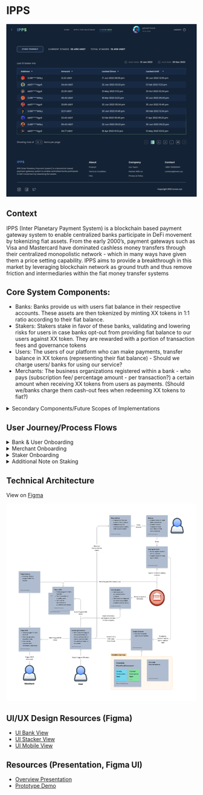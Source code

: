 # IPPS

[![IPPS Demo](https://github.com/leveorxyz/IPPS/blob/main/IPPS-Demo.png)](https://youtu.be/WkEaQCn6oBI)

## Context

IPPS (Inter Planetary Payment System) is a blockchain based payment gateway system to enable centralized banks participate in DeFi movement by tokenizing fiat assets. From the early 2000’s, payment gateways such as Visa and Mastercard have dominated cashless money transfers through their centralized monopolistic network - which in many ways have given them a price setting capability. IPPS aims to provide a breakthrough in this market by leveraging blockchain network as ground truth and thus remove friction and intermediaries within the fiat money transfer systems

## Core System Components:

- Banks: Banks provide us with users fiat balance in their respective accounts. These assets are then tokenized by minting XX tokens in 1:1 ratio according to their fiat balance.
- Stakers: Stakers stake in favor of these banks, validating and lowering risks for users in case banks opt-out from providing fiat balance to our users against XX token. They are rewarded with a portion of transaction fees and governance tokens
- Users: The users of our platform who can make payments, transfer balance in XX tokens (representing their fiat balance) - Should we charge users/ banks for using our service? 
- Merchants: The business organizations registered within a bank - who pays (subscription fee/ percentage amount - per transaction?) a certain amount when receiving XX tokens from users as payments. (Should we/banks charge them cash-out fees when redeeming XX tokens to fiat?)

<details>
<summary>
Secondary Components/Future Scopes of Implementations
</summary>

- DAO: Stakers and contributors get governance tokens according to their contribution/ staking amount. Holding the governance token they can manipulate protocol parameters.
- Operators (Optional): The operators hold power to freeze an account (EOA) temporarily in case of loss of private keys/ cards until a certain time (maybe 24hrs) - which gives the user time to report lost/stolen card/keys to the DAO. The DAO after evaluating the report can assign a different wallet for him/her. (*As the wallets are whitelisted in contracts, the tokens can be manipulated by the DAO - in case of these incidents and the lost address can be replaced by the new one)

</details> 


## User Journey/Process Flows

<details>
<summary>
Bank & User Onboarding
</summary>

- A bank requests to join X platform specifying a limit (which can’t be exceeded for this bank unless changed)
- Stakers verify and stakes in stablecoin
- Banks get limits for the amount which is staked for that particular bank
- Banks provide us with user wallet addresses and initial fiat balance (amount which they internally decide to allow for each user - may vary from user to user based on their use or balance)
- X mints XX tokens to users wallet in 1:1 ratio to its balance (provided by the bank).
- Additionally, the wallets are whitelisted in the protocol so that the tokens are non-transferrable to any other address

</details> 


<details>
<summary>
Merchant Onboarding
</summary>

- Merchant wallet addresses are provided by the banks
- Whenever a token is transferred from other wallets (from users), a small fee is charged - which could be the main source of revenue of IPPS
- Merchants can redeem these tokens from banks

</details> 


<details>
<summary>
Staker Onboarding
</summary>

- Stakers view limit requests by the banks in X platform
- Additional details of banks are uploaded in Filecoin
- Stakers stake an amount in favor of the bank to provide them limit for that particular amount
- Stakers receive transaction fee shares proportional to their staking amount (Whenever users make payments using XX tokens)

</details> 


<details>
<summary>
Additional Note on Staking
</summary>

A Bank can stake in favor of itself too - As onboarding stakers is not our goal. The goal is to minimize the risk for users in case the banks decline to provide fiats against XX tokens. In such circumstances the DAO can reimburse platform users with staked assets (most likely stablecoins).

</details> 


## Technical Architecture

View on [Figma](https://www.figma.com/file/iBk6vVkyxBR0FvUZ1HrmAV/Project-X%3A-SC-Architecture%2F-Process-Flow?node-id=0%3A1&t=FvD4yd8lHkyO5orw-1)

<img src="https://github.com/leveorxyz/IPPS/blob/main/IPPS_Technical_Architecture.jpg" alt="technical architecture diagram (IPPS)" style="width:200;height:200">


## UI/UX Design Resources (Figma)

- [UI Bank View](https://www.figma.com/proto/wPI748q1IJfKhVQz45jBVN/IPPS%3A-UI-Prototype?node-id=27%3A268&scaling=min-zoom&page-id=27%3A2&starting-point-node-id=27%3A268&show-proto-sidebar=1)
- [UI Stacker View](https://www.figma.com/proto/wPI748q1IJfKhVQz45jBVN/IPPS%3A-UI-Prototype?node-id=27%3A1138&scaling=min-zoom&page-id=27%3A2&starting-point-node-id=27%3A1138&show-proto-sidebar=1)
- [UI Mobile View](https://www.figma.com/proto/wPI748q1IJfKhVQz45jBVN/IPPS%3A-UI-Prototype?node-id=27%3A2426&scaling=min-zoom&page-id=27%3A2&starting-point-node-id=27%3A2426&show-proto-sidebar=1)

## Resources (Presentation, Figma UI)

- [Overview Presentation](https://docs.google.com/presentation/d/e/2PACX-1vTLS1FALc9WhzNpRdLXjeUilkXDKe0Y-oDiKklzU2icUzhjG_hemyJBryyqXMotQH6UrLcHZT_HEAL5/pub?start=false&loop=false&delayms=3000)
- [Prototype Demo](https://youtu.be/WkEaQCn6oBI)
